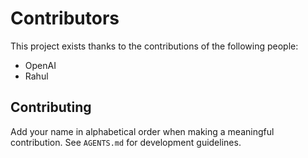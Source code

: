 # Contributors

This project exists thanks to the contributions of the following people:

- OpenAI
- Rahul

## Contributing
Add your name in alphabetical order when making a meaningful contribution.
See `AGENTS.md` for development guidelines.
